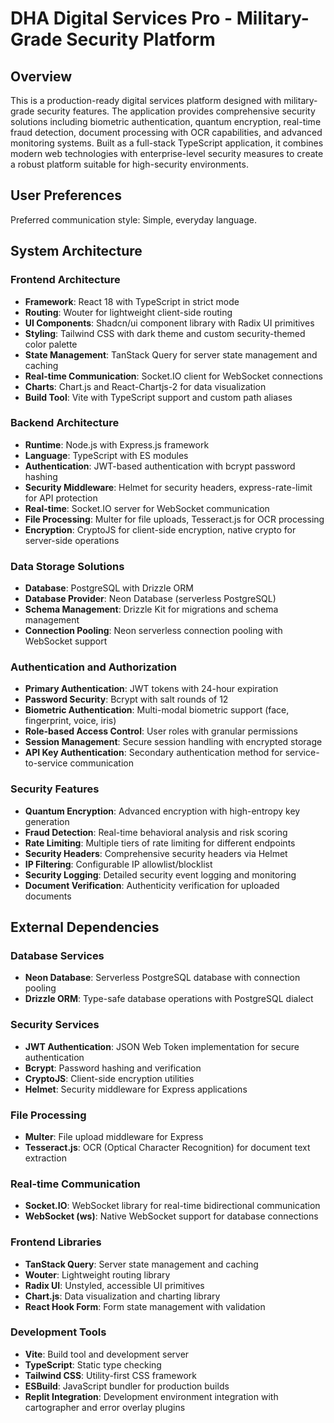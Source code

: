 # DHA Digital Services Pro - Military-Grade Security Platform

## Overview

This is a production-ready digital services platform designed with military-grade security features. The application provides comprehensive security solutions including biometric authentication, quantum encryption, real-time fraud detection, document processing with OCR capabilities, and advanced monitoring systems. Built as a full-stack TypeScript application, it combines modern web technologies with enterprise-level security measures to create a robust platform suitable for high-security environments.

## User Preferences

Preferred communication style: Simple, everyday language.

## System Architecture

### Frontend Architecture
- **Framework**: React 18 with TypeScript in strict mode
- **Routing**: Wouter for lightweight client-side routing
- **UI Components**: Shadcn/ui component library with Radix UI primitives
- **Styling**: Tailwind CSS with dark theme and custom security-themed color palette
- **State Management**: TanStack Query for server state management and caching
- **Real-time Communication**: Socket.IO client for WebSocket connections
- **Charts**: Chart.js and React-Chartjs-2 for data visualization
- **Build Tool**: Vite with TypeScript support and custom path aliases

### Backend Architecture
- **Runtime**: Node.js with Express.js framework
- **Language**: TypeScript with ES modules
- **Authentication**: JWT-based authentication with bcrypt password hashing
- **Security Middleware**: Helmet for security headers, express-rate-limit for API protection
- **Real-time**: Socket.IO server for WebSocket communication
- **File Processing**: Multer for file uploads, Tesseract.js for OCR processing
- **Encryption**: CryptoJS for client-side encryption, native crypto for server-side operations

### Data Storage Solutions
- **Database**: PostgreSQL with Drizzle ORM
- **Database Provider**: Neon Database (serverless PostgreSQL)
- **Schema Management**: Drizzle Kit for migrations and schema management
- **Connection Pooling**: Neon serverless connection pooling with WebSocket support

### Authentication and Authorization
- **Primary Authentication**: JWT tokens with 24-hour expiration
- **Password Security**: Bcrypt with salt rounds of 12
- **Biometric Authentication**: Multi-modal biometric support (face, fingerprint, voice, iris)
- **Role-based Access Control**: User roles with granular permissions
- **Session Management**: Secure session handling with encrypted storage
- **API Key Authentication**: Secondary authentication method for service-to-service communication

### Security Features
- **Quantum Encryption**: Advanced encryption with high-entropy key generation
- **Fraud Detection**: Real-time behavioral analysis and risk scoring
- **Rate Limiting**: Multiple tiers of rate limiting for different endpoints
- **Security Headers**: Comprehensive security headers via Helmet
- **IP Filtering**: Configurable IP allowlist/blocklist
- **Security Logging**: Detailed security event logging and monitoring
- **Document Verification**: Authenticity verification for uploaded documents

## External Dependencies

### Database Services
- **Neon Database**: Serverless PostgreSQL database with connection pooling
- **Drizzle ORM**: Type-safe database operations with PostgreSQL dialect

### Security Services
- **JWT Authentication**: JSON Web Token implementation for secure authentication
- **Bcrypt**: Password hashing and verification
- **CryptoJS**: Client-side encryption utilities
- **Helmet**: Security middleware for Express applications

### File Processing
- **Multer**: File upload middleware for Express
- **Tesseract.js**: OCR (Optical Character Recognition) for document text extraction

### Real-time Communication
- **Socket.IO**: WebSocket library for real-time bidirectional communication
- **WebSocket (ws)**: Native WebSocket support for database connections

### Frontend Libraries
- **TanStack Query**: Server state management and caching
- **Wouter**: Lightweight routing library
- **Radix UI**: Unstyled, accessible UI primitives
- **Chart.js**: Data visualization and charting library
- **React Hook Form**: Form state management with validation

### Development Tools
- **Vite**: Build tool and development server
- **TypeScript**: Static type checking
- **Tailwind CSS**: Utility-first CSS framework
- **ESBuild**: JavaScript bundler for production builds
- **Replit Integration**: Development environment integration with cartographer and error overlay plugins
